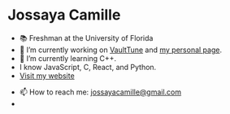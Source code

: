 # Jossaya Camille

- 📚 Freshman at the University of Florida
- 🔭 I’m currently working on [VaultTune](https://github.com/codebyjossaya/vt_backend) and [my personal page](https://jcamille.tech).
- 🌱 I’m currently learning C++.
- I know JavaScript, C, React, and Python.
- [Visit my website](https://jcamille.tech)
<!-- - 👯 I’m looking to collaborate on ...
- 🤔 I’m looking for help with ...
- 💬 Ask me about ... -->
- 📫 How to reach me: [jossayacamille@gmail.com](mailto:jossayacamille@gmail.com)
- <!--⚡ Fun fact: One of my major projects was actually for my parents' bakery! -->

